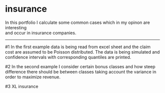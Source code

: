 # insurance



 In this portfolio I calculate some common cases which in my opinon are interesting   
 and occur in insurance companies.                                                      

-------------------------------------------- 

#1 In the first example data is being read from excel sheet and the claim cost are assumed to be Poisson distributed.
The data is being simulated and confidence intervals with corresponding quantiles are printed.


#2 In the second example I consider certain bonus classes and how steep difference there should be 
between classes taking account the variance in order to maximize revenue.


#3 XL insurance

